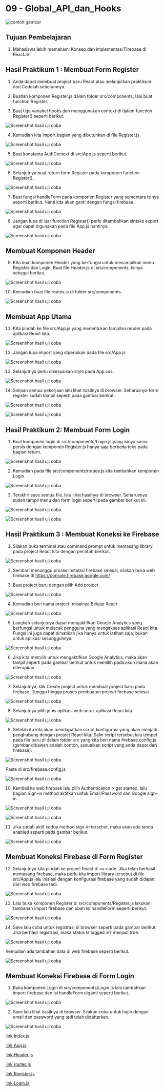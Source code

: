 # 09 - Global_API_dan_Hooks

![contoh gambar](../../docs/logo/polinema.png)

## Tujuan Pembelajaran

1. Mahasiswa lebih memahami Konsep dan implementasi Firebase di ReactJS.


## Hasil Praktikum 1 : Membuat Form Register

1. Anda dapat membuat project baru React atau melanjutkan praktikum dari Codelab sebelumnya.

2. Buatlah komponen Register.js dalam folder src/components, lalu buat function Register.

3. Buat tiga variabel hooks dan menggunakan context di dalam function Register() seperti berikut.

![Screenshot hasil uji coba](img/Praktikum1/1.jpg)

4. Kemudian kita import bagian yang dibutuhkan di file Register.js.

![Screenshot hasil uji coba](img/Praktikum1/2.jpg)

5. Buat konstanta AuthContext di src/App.js seperti berikut.

![Screenshot hasil uji coba](img/Praktikum1/3.jpg)

6. Selanjutnya buat return form Register pada komponen function Register().

![Screenshot hasil uji coba](img/Praktikum1/4.jpg)

7. Buat fungsi handleForm pada komponen Register yang sementara isinya seperti berikut. Nanti kita akan ganti dengan fungsi firebase.

![Screenshot hasil uji coba](img/Praktikum1/5.jpg)

8. Jangan lupa di luar function Register() perlu ditambahkan sintaks export agar dapat digunakan pada file App.js nantinya.

![Screenshot hasil uji coba](img/Praktikum1/6.jpg)

## Membuat Komponen Header

9. Kita buat komponen Header yang berfungsi untuk menampilkan menu Register dan Login. Buat file Header.js di src/components. Isinya sebagai berikut.

![Screenshot hasil uji coba](img/Praktikum1/7.jpg)

10. Kemudian buat file routes.js di folder src/components.

![Screenshot hasil uji coba](img/Praktikum1/8.jpg)

## Membuat App Utama

11. Kita pindah ke file src/App.js yang menentukan tampilan render pada aplikasi React kita.

![Screenshot hasil uji coba](img/Praktikum1/9.jpg)

12. Jangan lupa import yang diperlukan pada file src/App.js

![Screenshot hasil uji coba](img/Praktikum1/10.jpg)

13. Selanjutnya perlu disesuaikan style pada App.css.

![Screenshot hasil uji coba](img/Praktikum1/11.jpg)

14. Simpan semua pekerjaan lalu lihat hasilnya di browser. Seharusnya form register sudah tampil seperti pada gambar berikut.

![Screenshot hasil uji coba](img/Praktikum1/12.jpg)

![Screenshot hasil uji coba](img/Praktikum1/13.jpg)


## Hasil Praktikum 2: Membuat Form Login

1. Buat komponen login di src/components/Login.js yang isinya sama persis dengan komponen Register.js hanya saja berbeda teks pada bagian return.

![Screenshot hasil uji coba](img/Praktikum2/1.jpg)

2. Kemudian pada file src/components/routes.js kita tambahkan komponen Login

![Screenshot hasil uji coba](img/Praktikum2/2.jpg)

3. Terakhir save semua file, lalu lihat hasilnya di browser. Seharusnya sudah tampil menu dan form login seperti pada gambar berikut ini.

![Screenshot hasil uji coba](img/Praktikum2/3.jpg)

![Screenshot hasil uji coba](img/Praktikum2/4.jpg)

## Hasil Praktikum 3 : Membuat Koneksi ke Firebase

1. Silakan buka terminal atau command prompt untuk memasang library pada project React kita dengan perintah berikut.

![Screenshot hasil uji coba](img/Praktikum3/1.jpg)

2. Sembari menunggu proses instalasi firebase selesai, silakan buka web firebase di https://console.firebase.google.com/

3. Buat project baru dengan pilih Add project

![Screenshot hasil uji coba](img/Praktikum3/2.jpg)

4. Kemudian beri nama project, misalnya Belajar React

![Screenshot hasil uji coba](img/Praktikum3/3.jpg)

5. Langkah selanjutnya dapat mengaktifkan Google Analytics yang berfungsi untuk melacak pengguna yang mengakses aplikasi React kita. Fungsi ini juga dapat dimatikan jika hanya untuk latihan saja, bukan untuk aplikasi sesungguhnya.

![Screenshot hasil uji coba](img/Praktikum3/4.jpg)

6. Jika kita memilih untuk mengaktifkan Google Analytics, maka akan tampil seperti pada gambar berikut untuk memilih pada akun mana akan diterapkan.

![Screenshot hasil uji coba](img/Praktikum3/5.jpg)

7. Selanjutnya, klik Create project untuk membuat project baru pada firebase. Tunggu hingga proses pembuatan project firebase selesai.

![Screenshot hasil uji coba](img/Praktikum3/6.jpg)

8. Selanjutnya pilih jenis aplikasi web untuk aplikasi React kita.

![Screenshot hasil uji coba](img/Praktikum3/7.jpg)

9. Setelah itu kita akan mendapatkan script konfigurasi yang akan menjadi penghubung dengan project React kita. Salin script tersebut lalu tempel pada file baru di dalam folder src yang kita beri nama firebase.config.js (gambar dibawah adalah contoh, sesuaikan script yang anda dapat dari firebase).

![Screenshot hasil uji coba](img/Praktikum3/8.jpg)

Paste di src/firebase.config.js

![Screenshot hasil uji coba](img/Praktikum3/8.1.jpg)

10. Kembali ke web firebase lalu pilih Authentication > get started, lalu bagian Sign-in method aktifkan untuk Email/Password dan Google sign-in.

![Screenshot hasil uji coba](img/Praktikum3/9.jpg)

![Screenshot hasil uji coba](img/Praktikum3/10.jpg)

11. Jika sudah aktif kedua method sign-in tersebut, maka akan ada tanda enabled seperti pada gambar berikut.

![Screenshot hasil uji coba](img/Praktikum3/11.jpg)

## Membuat Koneksi Firebase di Form Register

12. Selanjutnya kita pindah ke project React di vs-code. Jika telah berhasil memasang firebase, maka perlu kita import library tersebut di file src/App.js lalu inisiasi dengan konfigurasi firebase yang sudah didapat dari web firebase tadi.

![Screenshot hasil uji coba](img/Praktikum3/12.jpg)

13. Lalu buka komponen Register di src/components/Register.js lakukan tambahan import firebase dan ubah isi handleForm seperti berikut.

![Screenshot hasil uji coba](img/Praktikum3/13.jpg)

14. Save lalu coba untuk registrasi di browser seperti pada gambar berikut. Jika berhasil registrasi, maka status Is logged in? menjadi true.

![Screenshot hasil uji coba](img/Praktikum3/14.jpg)

Kemudian ada tambahan data di web firebase seperti berikut.

![Screenshot hasil uji coba](img/Praktikum3/15.jpg)

## Membuat Koneksi Firebase di Form Login

1.  Buka komponen Login di src/components/Login.js lalu tambahkan import firebase dan isi handleForm diganti seperti berikut.

![Screenshot hasil uji coba](img/Praktikum3/16.jpg)

2. Save lalu lihat hasilnya di browser. Silakan coba untuk login dengan email dan password yang tadi telah didaftarkan.

![Screenshot hasil uji coba](img/Praktikum3/17.jpg)


[link Index.js](../../src/10_Firebase_di_ReactJS/src/index.js)

[link App.js](../../src/10_Firebase_di_ReactJS/src/app.js)

[link Header.js](../../src/10_Firebase_di_ReactJS/src/component/Header.js)

[link routes.js](../../src/10_Firebase_di_ReactJS/src/component/routes.js)

[link Register.js](../../src/10_Firebase_di_ReactJS/src/component/Register.js)

[link Login.js](../../src/10_Firebase_di_ReactJS/src/component/Login.js)